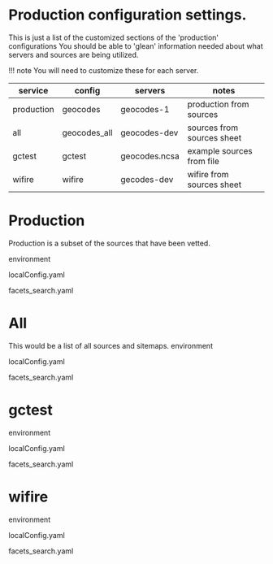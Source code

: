 
# Production configuration settings.
This is just a list of the customized sections of the 'production' configurations
You should be able to 'glean' information needed about what servers and sources are being utilized.


!!! note 
    You will need to customize these for each server.

| service | config | servers  | notes                      |
|--------------| ----|----------|----------------------------| 
| production  | geocodes | geocodes-1 | production from  sources   |
| all | geocodes_all | geocodes-dev | sources from sources sheet |
| gctest | gctest | geocodes.ncsa | example sources from file |
| wifire | wifire | gecodes-dev | wifire from sources sheet |

# Production
Production is a subset of the sources that have been vetted.

environment

localConfig.yaml

facets_search.yaml


# All
This would be a list of all sources and sitemaps.
environment

localConfig.yaml

facets_search.yaml

# gctest

environment

localConfig.yaml

facets_search.yaml

# wifire
environment

localConfig.yaml

facets_search.yaml

